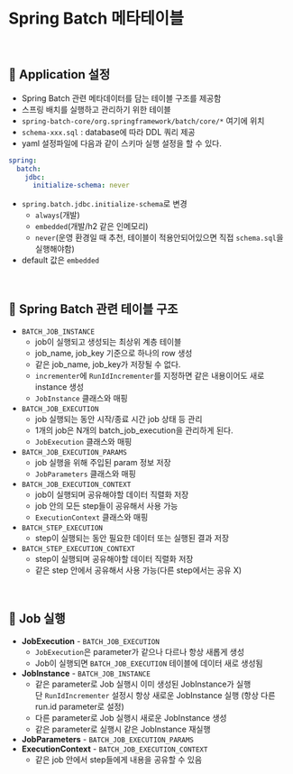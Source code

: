 # Spring Batch 메타테이블

<br>

## :pushpin: Application 설정

- Spring Batch 관련 메타데이터를 담는 테이블 구조를 제공함
- 스프링 배치를 실행하고 관리하기 위한 테이블
- `spring-batch-core/org.springframework/batch/core/*` 여기에 위치
- `schema-xxx.sql` : database에 따라 DDL 쿼리 제공
- yaml 설정파일에 다음과 같이 스키마 실행 설정을 할 수 있다.

```yaml
spring:
  batch:
    jdbc:
      initialize-schema: never
```

- `spring.batch.jdbc.initialize-schema`로 변경
  - `always`(개발)
  - `embedded`(개발/h2 같은 인메모리)
  - `never`(운영 환경일 때 추천, 테이블이 적용안되어있으면 직접 `schema.sql`을 실행해야함)
- default 값은 `embedded`

<br>

## :pushpin: Spring Batch 관련 테이블 구조

- `BATCH_JOB_INSTANCE`
  - job이 실행되고 생성되는 최상위 계층 테이블
  - job_name, job_key 기준으로 하나의 row 생성
  - 같은 job_name, job_key가 저장될 수 없다.
  - `incrementer`에 `RunIdIncrementer`를 지정하면 같은 내용이어도 새로 instance 생성
  - `JobInstance` 클래스와 매핑
- `BATCH_JOB_EXECUTION`
  - job 실행되는 동안 시작/종료 시간 job 상태 등 관리
  - 1개의 job은 N개의 batch_job_execution을 관리하게 된다.
  - `JobExecution` 클래스와 매핑
- `BATCH_JOB_EXECUTION_PARAMS`
  - job 실행을 위해 주입된 param 정보 저장
  - `JobParameters` 클래스와 매핑
- `BATCH_JOB_EXECUTION_CONTEXT`
  - job이 실행되며 공유해야할 데이터 직렬화 저장
  - job 안의 모든 step들이 공유해서 사용 가능
  - `ExecutionContext` 클래스와 매핑
- `BATCH_STEP_EXECUTION`
  - step이 실행되는 동안 필요한 데이터 또는 실행된 결과 저장
- `BATCH_STEP_EXECUTION_CONTEXT`
  - step이 실행되며 공유해야할 데이터 직렬화 저장
  - 같은 step 안에서 공유해서 사용 가능(다른 step에서는 공유 X)

<br>

## :pushpin: Job 실행

- **JobExecution** - `BATCH_JOB_EXECUTION`
  - `JobExecution`은 parameter가 같으나 다르나 항상 새롭게 생성
  - Job이 실행되면 `BATCH_JOB_EXECUTION` 테이블에 데이터 새로 생성됨
- **JobInstance** - `BATCH_JOB_INSTANCE`
  - 같은 parameter로 Job 실행시 이미 생성된 JobInstance가 실행  
    단 `RunIdIncrementer` 설정시 항상 새로운 JobInstance 실행 (항상 다른 run.id parameter로 설정)
  - 다른 parameter로 Job 실행시 새로운 JobInstance 생성
  - 같은 parameter로 실행시 같은 JobInstance 재실행
- **JobParameters** - `BATCH_JOB_EXECUTION_PARAMS`
- **ExecutionContext** - `BATCH_JOB_EXECUTION_CONTEXT`
  - 같은 job 안에서 step들에게 내용을 공유할 수 있음
